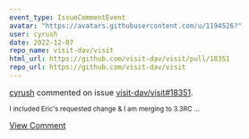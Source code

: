 ```yaml
---
event_type: IssueCommentEvent
avatar: "https://avatars.githubusercontent.com/u/1194526?"
user: cyrush
date: 2022-12-07
repo_name: visit-dav/visit
html_url: https://github.com/visit-dav/visit/pull/18351
repo_url: https://github.com/visit-dav/visit
---
```


<a href='https://github.com/cyrush' target='_blank'>cyrush</a> commented on issue <a href='https://github.com/visit-dav/visit/pull/18351' target='_blank'>visit-dav/visit#18351</a>.

<small>I included Eric's requested change & I am merging to 3.3RC ...</small>

<a href='https://github.com/visit-dav/visit/pull/18351' target='_blank'>View Comment</a>